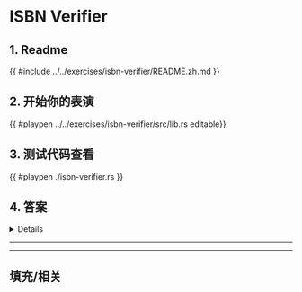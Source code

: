 # ISBN Verifier
## 1. Readme

 {{ #include ../../exercises/isbn-verifier/README.zh.md }}

 ## 2. 开始你的表演

 {{ #playpen ../../exercises/isbn-verifier/src/lib.rs editable}}

 ## 3. 测试代码查看

 {{ #playpen ./isbn-verifier.rs }}

 ## 4. 答案

 <details>

 {{ #playpen ../../exercises/isbn-verifier/example.rs }}

 </details>

 ---
 ---

 ## 填充/相关



